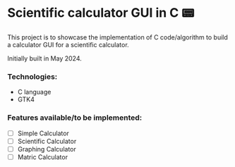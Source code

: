 # Scientific calculator GUI in C  📟

<p> This project is to showcase the implementation of C code/algorithm to build a calculator GUI for a scientific calculator.
<p> Initially built in May 2024.

### Technologies:
- C language
- GTK4

### Features available/to be implemented:
- [ ] Simple Calculator
- [ ] Scientific Calculator
- [ ] Graphing Calculator
- [ ] Matric Calculator
